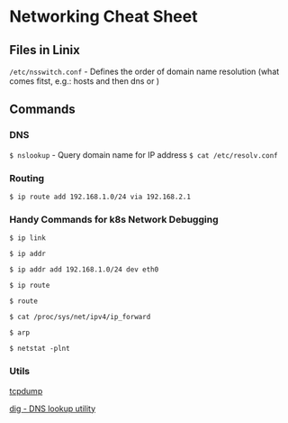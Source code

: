 # Networking Cheat Sheet

## Files in Linix
```/etc/nsswitch.conf``` - Defines the order of domain name resolution (what comes fitst, e.g.: hosts and then dns or )

## Commands
### DNS
```$ nslookup``` - Query domain name for IP address
```$ cat /etc/resolv.conf```
### Routing
```$ ip route add 192.168.1.0/24 via 192.168.2.1```

### Handy Commands for k8s Network Debugging
```
$ ip link
```
```
$ ip addr
```
```
$ ip addr add 192.168.1.0/24 dev eth0
```
```
$ ip route
```
```
$ route
```
```
$ cat /proc/sys/net/ipv4/ip_forward
```
```
$ arp
```
```
$ netstat -plnt
```
### Utils
[tcpdump](https://www.tcpdump.org/manpages/tcpdump.1.html)

[dig - DNS lookup utility](https://linux.die.net/man/1/dig)

